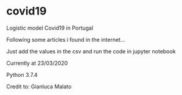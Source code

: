 # covid19
Logistic model Covid19 in Portugal

Following some articles i found in the internet...

Just add the values in the csv and run the code in jupyter notebook

Currently at 23/03/2020

Python 3.7.4

Credit to: Gianluca Malato

